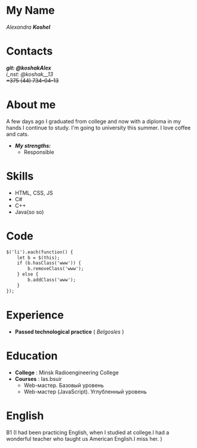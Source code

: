 # My Name
*Alexandra **Koshel***  
# Contacts

***git: @koshakAlex***  
_i_nst: @koshak__13_  
~~+375 (44) 734-04-13~~    
# About me
 A few days ago I graduated from college and now with a diploma in my hands I continue to study. I'm going to university this summer. I love coffee and cats.    
 * ***My strengths:***    
    * Responsible

# Skills  

* HTML, CSS, JS   
* C#   
* C++   
* Java(so so)   
# Code   
``` html   
$('li').each(function() {
    let b = $(this);
    if (b.hasClass('www')) {
        b.removeClass('www');
    } else {
        b.addClass('www');
    }
});
```   
# Experience   
* **Passed technological practice** ( *Belgosles* )      

# Education   
* **Сollege** : Minsk Radioengineering College
* **Courses** : Ias.bsuir
     * Web-мастер. Базовый уровень   
     * Web-мастер (JavaScript). Углубленный уровень

# English  
 B1 (I had been practicing English, when I studied at  college.I had a wonderful teacher who taught us American English.I miss her. )



